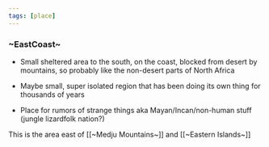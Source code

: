 ```yaml
---
tags: [place]
---
```

### ~EastCoast~

- Small sheltered area to the south, on the coast, blocked from desert by mountains, so probably like the non-desert parts of North Africa
    
- Maybe small, super isolated region that has been doing its own thing for thousands of years
    
- Place for rumors of strange things aka Mayan/Incan/non-human stuff (jungle lizardfolk nation?)

This is the area east of [[~Medju Mountains~]] and [[~Eastern Islands~]] 


